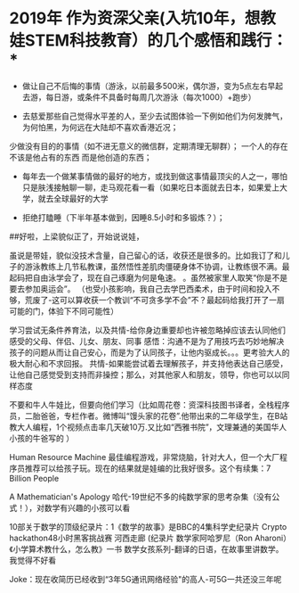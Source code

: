 # 2019年 作为资深父亲(入坑10年，想教娃STEM科技教育）的几个感悟和践行：*

* 做让自己不后悔的事情（游泳，以前最多500米，偶尔游，变为5点左右早起去游，每日游，或条件不具备时每周几次游泳（每次1000）+跑步）



* 去慈爱那些自己觉得水平差的人，至少去试图体验一下例如他们为何发脾气，为何怕黑，为何远在大陆却不喜欢香港近况；

少做没有目的的事情（如不进无意义的微信群，定期清理无聊群）； 一个人的存在不该是他占有的东西 而是他创造的东西；

* 每年去一个做某事情做的最好的地方，或找到做这事情最顶尖的人之一，哪怕只是肤浅接触聊一聊，走马观花看一看（如果吃日本面就去日本，如果爱上大学，就去全球最好的大学

* 拒绝打瞌睡（下半年基本做到，因睡8.5小时和多锻炼？）；


##好啦，上梁貌似正了，开始说说娃，

虽说是带娃，貌似没技术含量，自己留心的话，收获还是很多的。比如我订了和儿子的游泳教练上几节私教课，虽然悟性差肌肉僵硬身体不协调，让教练很不满。最起码把自由泳学会了，现在自己琢磨为何是龟速。
。虽然被家里人取笑“你是不是要去参加奥运会”。 （也受小孩影响，我自己去学巴西柔术，由于时间和投入不够，荒废了-这可以算收获一个教训“不可贪多学不会”不？最起码给我打开了一扇可能的门，体验下不同可能性）

学习尝试无条件养育法，以及共情-给你身边重要却也许被忽略掉应该去认同他们感受的父母、伴侣、儿女、朋友、同事
感悟：沟通不是为了用技巧去巧妙地解决孩子的问题从而让自己安心，而是为了认同孩子，让他内驱成长。。。更考验大人的极大耐心和不求回报。
共情-如果能尝试着去理解孩子，并支持他表达自己感受，让他自己感觉受到支持而非操控；那么，对其他家人和朋友，领导，你也可以以同样态度

不要和牛人牛娃比，但要向他们学习（比如周花卷：资深科技图书译者，全栈程序员，二胎爸爸，专栏作者。微博叫“馒头家的花卷”.他带出来的二年级学生，在B站教大人编程，1个视频点击率几天破10万.又比如“西雅书院”，文理兼通的美国华人小孩的牛爸写的
）


Human Resource Machine 最佳编程游戏，非常烧脑，针对大人，但一个大厂程序员推荐可以给孩子玩。现在的结果就是娃编的比我好很多。这个有续集：7 Billion People

A Mathematician's Apology 哈代-19世纪不多的纯数学家的思考杂集（没有公式！），对数学有兴趣的小孩可以看

10部关于数学的顶级纪录片：1《数学的故事》是BBC的4集科学史纪录片
Crypto hackathon48小时黑客挑战赛
河西走廊 (纪录片
数学家阿哈罗尼（Ron Aharoni）《小学算术教什么，怎么教》一书
数学女孩系列-翻译的日语，在故事里讲数学。我觉得不好看


Joke：现在收简历已经收到“3年5G通讯网络经验"的高人-可5G一共还没三年呢
